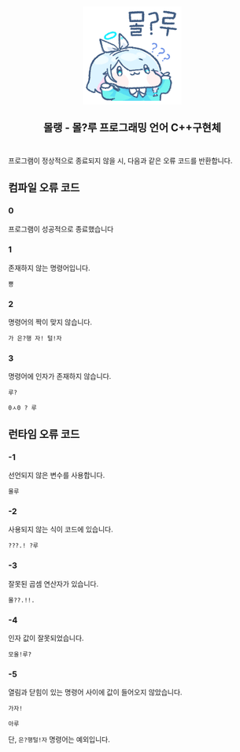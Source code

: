 <h2 align="center">
  <br>
  <img src="https://raw.githubusercontent.com/ArpaAP/mollang/master/mollu.gif" width="200"></img>
  <br>
  <br>
  <span>몰랭 - 몰?루 프로그래밍 언어 C++구현체</span>
  <br>
  <br>
</h2>

프로그램이 정상적으로 종료되지 않을 시, 다음과 같은 오류 코드를 반환합니다.

## 컴파일 오류 코드

### 0

프로그램이 성공적으로 종료했습니다

### 1

존재하지 않는 명령어입니다.

```
뿅
```

### 2

명령어의 짝이 맞지 않습니다.

```
가 은?행 자! 털!자
```

### 3

명령어에 인자가 존재하지 않습니다.

```
루?
```

```
0ㅅ0 ? 루
```

## 런타임 오류 코드

### -1

선언되지 않은 변수를 사용합니다.

```
몰루
```

### -2

사용되지 않는 식이 코드에 있습니다.

```
???.! ?루
```

### -3

잘못된 곱셈 연산자가 있습니다.

```
몰??.!!.
```

### -4

인자 값이 잘못되었습니다.

```
모올!루?
```

### -5

열림과 닫힘이 있는 명령어 사이에 값이 들어오지 않았습니다.

```
가자!
```

```
아루
```

단, `은?행털!자` 명령어는 예외입니다.